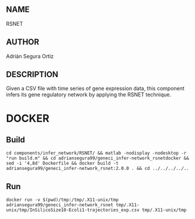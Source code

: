 ## NAME

RSNET

## AUTHOR

Adrián Segura Ortiz

## DESCRIPTION

Given a CSV file with time series of gene expression data, this component infers its gene regulatory network by applying the RSNET technique.

# DOCKER

## Build

```
cd components/infer_network/RSNET/ && matlab -nodisplay -nodesktop -r "run build.m" && cd adriansegura99/geneci_infer-network_rsnetdocker && sed -i '4,8d' Dockerfile && docker build -t adriansegura99/geneci_infer-network_rsnet:2.0.0 . && cd ../../../../..
```

## Run

```
docker run -v $(pwd)/tmp:/tmp/.X11-unix/tmp adriansegura99/geneci_infer-network_rsnet tmp/.X11-unix/tmp/InSilicoSize10-Ecoli1-trajectories_exp.csv tmp/.X11-unix/tmp
```
